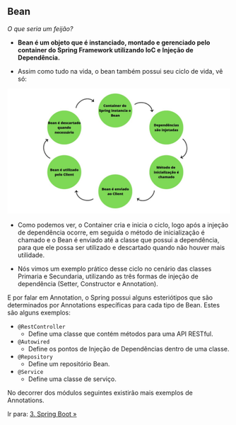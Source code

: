 ## Bean
*O que seria um feijão?*
- **Bean é um objeto que é instanciado, montado e gerenciado pelo container do Spring Framework utilizando IoC e Injeção de Dependência.**

- Assim como tudo na vida, o bean também possui seu ciclo de vida, vê só:

![Ciclo de Vida de um Bean](/images/ciclodevidabean.jpg)

- Como podemos ver, o Container cria e inicia o ciclo, logo após a injeção de dependência ocorre, em seguida o método de inicialização é chamado e o Bean é enviado até a classe que possui a dependência, para que ele possa ser utilizado e descartado quando não houver mais utilidade.

- Nós vimos um exemplo prático desse ciclo no cenário das classes Primaria e Secundaria, utilizando as três formas de injeção de dependência (Setter, Constructor e Annotation).

E por falar em Annotation, o Spring possui alguns esteriótipos que são determinados por Annotations específicas para cada tipo de Bean. Estes são alguns exemplos: 

- ``@RestController``
    - Define uma classe que contém métodos para uma API RESTful.
- ``@Autowired``
    - Define os pontos de Injeção de Dependências dentro de uma classe.
- ``@Repository``
    - Define um repositório Bean.
- ``@Service``
    - Define uma classe de serviço.

No decorrer dos módulos seguintes existirão mais exemplos de Annotations.

Ir para: [3. Spring Boot »](/content/EcossistemaSpring/3-SpringBoot/SpringBoot.md)
